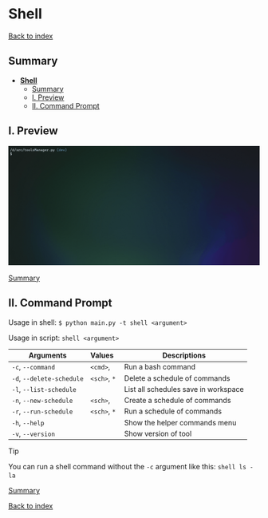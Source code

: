 # **Shell**

[Back to index](../README.md)

## Summary

- [**Shell**](#shell)
  - [Summary](#summary)
  - [I. Preview](#i-preview)
  - [II. Command Prompt](#ii-command-prompt)

## I. Preview

![preview](previews/shell.gif)

[Summary](#summary)

## II. Command Prompt

Usage in shell: `$ python main.py -t shell <argument>`

Usage in script: `shell <argument>`

| Arguments                 | Values ​ ​   | Descriptions                         |
| ------------------------- | ------------ | ------------------------------------ |
| `-c`, `--command`         | `<cmd>`,     | Run a bash command                   |
| `-d`, `--delete-schedule` | `<sch>`, `*` | Delete a schedule of commands        |
| `-l`, `--list-schedule`   |              | List all schedules save in workspace |
| `-n`, `--new-schedule`    | `<sch>`,     | Create a schedule of commands        |
| `-r`, `--run-schedule`    | `<sch>`, `*` | Run a schedule of commands           |
| `-h`, `--help`            |              | Show the helper commands menu        |
| `-v`, `--version`         |              | Show version of tool                 |

> [!Tip]
> You can run a shell command without the `-c` argument like this: `shell ls -la`

[Summary](#summary)

[Back to index](../README.md)
